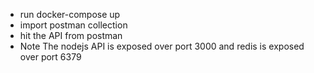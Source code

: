 - run docker-compose up
- import postman collection
- hit the API from postman
- Note The nodejs API is exposed over port 3000 and redis is exposed over port 6379